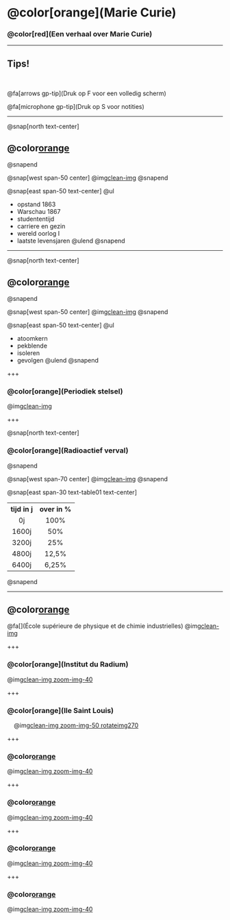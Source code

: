 # @color[orange](Marie Curie)

### @color[red](Een verhaal over Marie Curie)

---

## Tips!

<br>

@fa[arrows gp-tip](Druk op F voor een volledig scherm)

@fa[microphone gp-tip](Druk op S voor notities)

---
@snap[north text-center]
## @color[orange](Biografie)
@snapend

@snap[west span-50 center]
@img[clean-img](afbeeldingen/mc_001.jpeg)
@snapend

@snap[east span-50 text-center]
@ul
- opstand 1863
- Warschau 1867
- studententijd
- carriere en gezin
- wereld oorlog I
- laatste levensjaren
@ulend
@snapend

---

@snap[north text-center]
## @color[orange](Radium)
@snapend

@snap[west span-50 center]
@img[clean-img](afbeeldingen/radium_atoom_02.jpg)
@snapend

@snap[east span-50 text-center]
@ul
- atoomkern
- pekblende
- isoleren
- gevolgen
@ulend
@snapend

+++

### @color[orange](Periodiek stelsel)
@img[clean-img](afbeeldingen/radium_periodiek_stelsel_02.jpeg)

+++

@snap[north text-center]
### @color[orange](Radioactief verval)
@snapend

@snap[west span-70 center]
@img[clean-img](afbeeldingen/radioactief_verval2.png)
@snapend

@snap[east span-30 text-table01 text-center]
<table>
  <tr>
    <th align="center">tijd in j</th>
    <th align="center">over in &percnt;</th>
  </tr>
  <tr>
    <td align="center">0j</td>
    <td align="center">100&percnt;</td>
  </tr>
  <tr>
    <td align="center">1600j</td>
    <td align="center">50&percnt;</td>
  </tr>
  <tr>
    <td align="center">3200j</td>
    <td align="center">25&percnt;</td>
  </tr>
  <tr>
    <td align="center">4800j</td>
    <td align="center">12,5&percnt;</td>
  </tr>
  <tr>
    <td align="center">6400j</td>
    <td align="center">6,25&percnt;</td>
  </tr>
</table>
@snapend

---

## @color[orange](Parijs)
@fa[](École supérieure de physique et de chimie industrielles)
@img[clean-img](afdruk/afb/mc_sorbone_01.jpg)

+++

### @color[orange](Institut du Radium)
@img[clean-img zoom-img-40](afdruk/afb/institut_du_radium_01.jpg)

+++

### @color[orange](Ile Saint Louis)
&nbsp;&nbsp;&nbsp;
@img[clean-img zoom-img-50 rotateimg270](afdruk/afb/mc_ile_saint_louis.jpg)

+++

### @color[orange](Tuin)
@img[clean-img zoom-img-40](afdruk/afb/mc_fien_tuin01.jpg)

+++

### @color[orange](Labo)
@img[clean-img zoom-img-40](afdruk/afb/mc_labo_fien_01.jpg)

+++

### @color[orange](Buro)
@img[clean-img zoom-img-40](afdruk/afb/mc_buro_fien_01.jpg)

+++

### @color[orange](Pantheon)
@img[clean-img zoom-img-40](afdruk/afb/mc_pantheon_01.jpg)

